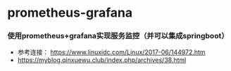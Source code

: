# prometheus-grafana
### 使用prometheus+grafana实现服务监控（并可以集成springboot）


* 参考连接： https://www.linuxidc.com/Linux/2017-06/144972.htm
* https://myblog.qinxuewu.club/index.php/archives/38.html
